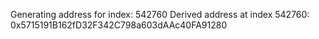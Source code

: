 Generating address for index: 542760
Derived address at index 542760: 0x5715191B162fD32F342C798a603dAAc40FA91280